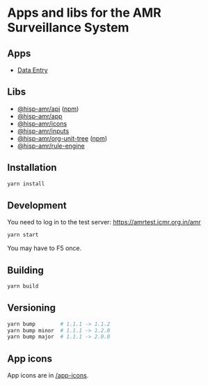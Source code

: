 # Apps and libs for the AMR Surveillance System

## Apps

-   [Data Entry](./apps/entry)

## Libs

-   [@hisp-amr/api](./libs/api) ([npm](https://www.npmjs.com/package/@hisp-amr/api))
-   [@hisp-amr/app](./libs/app)
-   [@hisp-amr/icons](./libs/icons)
-   [@hisp-amr/inputs](./libs/inputs)
-   [@hisp-amr/org-unit-tree](./libs/org-unit-tree) ([npm](https://www.npmjs.com/package/@hisp-amr/org-unit-tree))
-   [@hisp-amr/rule-engine](./libs/rule-engine)

## Installation

```bash
yarn install
```

## Development

You need to log in to the test server: https://amrtest.icmr.org.in/amr

```bash
yarn start
```

You may have to F5 once.

## Building

```bash
yarn build
```

## Versioning

```bash
yarn bump        # 1.1.1 -> 1.1.2
yarn bump minor  # 1.1.1 -> 1.2.0
yarn bump major  # 1.1.1 -> 2.0.0
```

## App icons
App icons are in [/app-icons](./app-icons).
